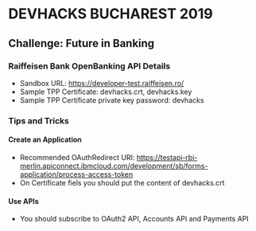# DEVHACKS BUCHAREST 2019
## Challenge: Future in Banking
### Raiffeisen Bank OpenBanking API Details
* Sandbox URL: https://developer-test.raiffeisen.ro/
* Sample TPP Certificate: devhacks.crt, devhacks.key
* Sample TPP Certificate private key password: devhacks

### Tips and Tricks
#### Create an Application
* Recommended OAuthRedirect URI: https://testapi-rbi-merlin.apiconnect.ibmcloud.com/development/sb/forms-application/process-access-token
* On Certificate fiels you should put the content of devhacks.crt
#### Use APIs
* You should subscribe to OAuth2 API, Accounts API and Payments API
